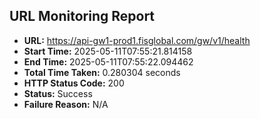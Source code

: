 ## URL Monitoring Report

- **URL:** https://api-gw1-prod1.fisglobal.com/gw/v1/health
- **Start Time:** 2025-05-11T07:55:21.814158
- **End Time:** 2025-05-11T07:55:22.094462
- **Total Time Taken:** 0.280304 seconds
- **HTTP Status Code:** 200
- **Status:** Success
- **Failure Reason:** N/A
